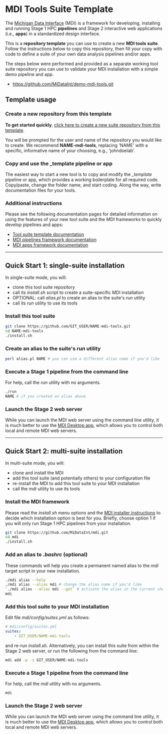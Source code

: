 # MDI Tools Suite Template

The [Michigan Data Interface](https://midataint.github.io/) (MDI) 
is a framework for developing, installing and running 
Stage 1 HPC **pipelines** and Stage 2 interactive web applications 
(i.e., **apps**) in a standardized design interface.

This is a **repository template** you can use to
create a new **MDI tools suite**. Follow the instructions
below to copy this repository, then fill your copy with code to define 
a suite of your own data analysis pipelines and/or apps.

The steps below were performed and provided as a separate working 
tool suite repository you can use to validate your MDI installation 
with a simple demo pipeline and app.

- <https://github.com/MiDataInt/demo-mdi-tools.git>

## Template usage

### Create a new repository from this template

**To get started quickly**, 
[click here to create a new suite repository from this template](https://github.com/MiDataInt/mdi-suite-template/generate).

You will be prompted for the user and name of the repository you would like 
to create. We recommend **NAME-mdi-tools**, replacing 'NAME' with a specific, 
informative name of your choosing, e.g., 'johndoelab'.

### Copy and use the _template pipeline or app

The easiest way to start a new tool is to copy and modify the _\_template_
pipeline or app, which provides a working boilerplate for all required code. 
Copy/paste, change the folder name, and start coding. Along the way,
write documentation files for your tools.

### Additional instructions

Please see the following documentation pages for detailed information
on using the features of your new tool suite and the MDI frameworks
to quickly develop pipelines and apps:

- [Tool suite template documentation](https://midataint.github.io/mdi-suite-template)
- [MDI pipelines framework documentation](https://midataint.github.io/mdi-pipelines-framework)
- [MDI apps framework documentation](https://midataint.github.io/mdi-apps-framework)

---
## Quick Start 1: single-suite installation

In single-suite mode, you will:
- clone this tool suite repository
- call its _install.sh_ script to create a suite-specific MDI installation
- OPTIONAL: call _alias.pl_ to create an alias to the suite's _run_ utility
- call its _run_ utility to use its tools

### Install this tool suite

```bash
git clone https://github.com/GIT_USER/NAME-mdi-tools.git
cd NAME-mdi-tools
./install.sh
```

### Create an alias to the suite's _run_ utility

```bash
perl alias.pl NAME # you can use a different alias name if you'd like
```

### Execute a Stage 1 pipeline from the command line

For help, call the _run_ utility with no arguments.

```bash
./run
NAME # if you created an alias above
```

### Launch the Stage 2 web server

While you can launch the MDI web server using the command line utility,
it is much better to use the [MDI Desktop app](https://midataint.github.io/mdi-desktop-app),
which allows you to control both local and remote MDI web servers.

---
## Quick Start 2: multi-suite installation

In multi-suite mode, you will:
- clone and install the MDI
- add this tool suite (and potentially others) to your configuration file
- re-install the MDI to add this tool suite to your MDI installation
- call the _mdi_ utility to use its tools

### Install the MDI framework

Please read the _install.sh_ menu options and the 
[MDI installer instructions](https://github.com/MiDataInt/mdi.git) to decide
which installation option is best for you. Briefly, choose option 1
if you will only run Stage 1 HPC pipelines from your installation.

```bash
git clone https://github.com/MiDataInt/mdi.git
cd mdi
./install.sh
```

### Add an alias to _.bashrc_ (optional)

These commands will help you create a permanent named alias to the _mdi_
target script in your new installation.

```bash
./mdi alias --help
./mdi alias --alias mdi # change the alias name if you'd like 
`./mdi alias --alias mdi --get` # activate the alias in the current shell (or log back in)
mdi
```

### Add this tool suite to your MDI installation

Edit file _mdi/config/suites.yml_ as follows:

```yml
# mdi/config/suites.yml
suites:
    - GIT_USER/NAME-mdi-tools
```

and re-run _install.sh_. 
Alternatively, you can install this suite from within the 
Stage 2 web server, or run the following from the command line:

```bash
mdi add -p -s GIT_USER/NAME-mdi-tools 
```

### Execute a Stage 1 pipeline from the command line

For help, call the _mdi_ utility with no arguments.

```bash
mdi
```

### Launch the Stage 2 web server

While you can launch the MDI web server using the command line utility,
it is much better to use the [MDI Desktop app](https://midataint.github.io/mdi-desktop-app),
which allows you to control both local and remote MDI web servers.

